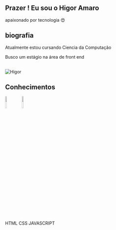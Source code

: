 ## Prazer ! Eu sou o Higor Amaro

apaixonado por tecnologia 😍 
## biografia
 Atualmente estou cursando Ciencia da Computação
 
 Busco um estágio na área de front end

<div  style="display:inline_block"><br>
  
  <img alight="right" alt="Higor" src="https://cdn.discordapp.com/attachments/887510228860534787/887510265283874816/perfi.gif">

</div>

## Conhecimentos 
<code><img width="10%" src=" https://www.vectorlogo. zone/logos/w3_html5/w3_html5-ar21.svg "></code>
<img width="10%" src=" https://www.vectorlogo.zone/logos/w3_css/w3_css-ar21.svg "></code> 

HTML CSS JAVASCRIPT 


